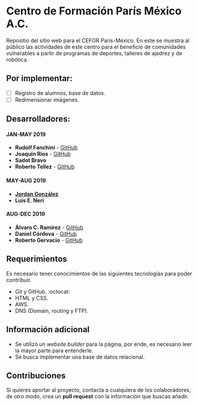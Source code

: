 # Centro de Formación París México A.C.

Repositio del sitio web para el CEFOR Paris-México. En este se muestra al público las actividades de este centro para el beneficio de comunidades vulnerables a partir de programas de deportes, talleres de ajedrez y de robótica.

## Por implementar:

- [ ] Registro de alumnos, base de datos.
- [ ] Redimensionar imágenes.

## Desarrolladores:

#### JAN-MAY 2019
* **Rudolf Fanchini** - [GitHub](https://github.com/FanchiniRudolf)
* **Joaquin Rios** - [GitHub](https://github.com/joaquinrios)
* **Sadot Bravo**
* **Roberto Tellez** - [GitHub](https://github.com/r7perezyera)

#### MAY-AUG 2019
* **[Jordan González](https://github.com/duncanista)**
* **Luis E. Neri**

#### AUG-DEC 2019
* **Álvaro C. Ramírez** - [GitHub](https://github.com/Stick747)
* **Daniel Córdova** - [GitHub](https://github.com/DanCordova)
* **Roberto Gervacio** - [GitHub](https://github.com/robtry)

## Requerimientos
Es necesario tener conocimientos de las siguientes tecnologías para poder contribuir.

* Git y GitHub. :octocat:
* HTML y CSS.
* AWS.
* DNS (Domain, routing y FTP).

## Información adicional

* Se utilizó un _website builder_ para la página, por ende, es necesario leer la mayor parte para entenderle.
* Se busca implementar una base de datos relacional.

## Contribuciones

Si quieres aportar al proyecto, contacta a cualquiera de los colaboradores, de otro modo, crea un **pull request** con la información que buscas añadir.

